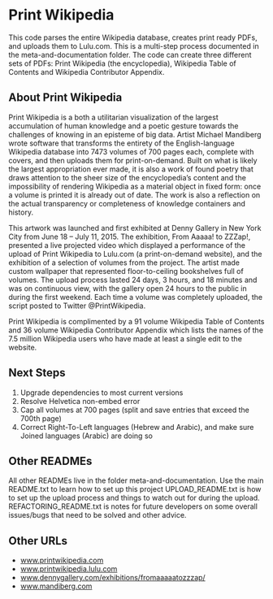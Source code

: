Print Wikipedia
==============

This code parses the entire Wikipedia database, creates print ready PDFs, and uploads them to Lulu.com. This is a multi-step process documented in the meta-and-documentation folder. The code can create three different sets of PDFs: Print Wikipedia (the encyclopedia), Wikipedia Table of Contents and Wikipedia Contributor Appendix.

## About Print Wikipedia

Print Wikipedia is a both a utilitarian visualization of the largest accumulation of human knowledge and a poetic gesture towards the challenges of knowing in an episteme of big data. Artist Michael Mandiberg wrote software that transforms the entirety of the English-language Wikipedia database into 7473 volumes of 700 pages each, complete with covers, and then uploads them for print-on-demand. Built on what is likely the largest appropriation ever made, it is also a work of found poetry that draws attention to the sheer size of the encyclopedia’s content and the impossibility of rendering Wikipedia as a material object in fixed form: once a volume is printed it is already out of date. The work is also a reflection on the actual transparency or completeness of knowledge containers and history.

This artwork was launched and first exhibited at Denny Gallery in New York City from June 18 – July 11, 2015. The exhibition, From Aaaaa! to ZZZap!, presented a live projected video which displayed a performance of the upload of Print Wikipedia to Lulu.com (a print-on-demand website), and the exhibition of a selection of volumes from the project. The artist made custom wallpaper that represented floor-to-ceiling bookshelves full of volumes. The upload process lasted 24 days, 3 hours, and 18 minutes and was on continuous view, with the gallery open 24 hours to the public in during the first weekend. Each time a volume was completely uploaded, the script posted to Twitter @PrintWikipedia. 

Print Wikipedia is complimented by a 91 volume Wikipedia Table of Contents and 36 volume Wikipedia Contributor Appendix which lists the names of the 7.5 million Wikipedia users who have made at least a single edit to the website.

## Next Steps

1. Upgrade dependencies to most current versions
2. Resolve Helvetica non-embed error
3. Cap all volumes at 700 pages (split and save entries that exceed the 700th page)
4. Correct Right-To-Left languages (Hebrew and Arabic), and make sure Joined languages (Arabic) are doing so


## Other READMEs
All other READMEs live in the folder meta-and-documentation. 
Use the main README.txt to learn how to set up this project
UPLOAD_README.txt is how to set up the upload process and things to watch out for during the upload.
REFACTORING_README.txt is notes for future developers on some overall issues/bugs that need to be solved and other advice.

## Other URLs

- www.printwikipedia.com
- www.printwikipedia.lulu.com
- www.dennygallery.com/exhibitions/fromaaaaatozzzap/
- www.mandiberg.com
